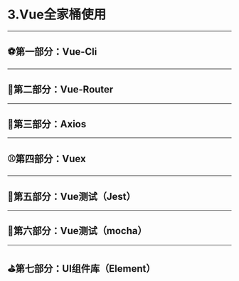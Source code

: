 # 3.Vue全家桶使用

---

## ⚽️第一部分：Vue-Cli

---

## 🏀第二部分：Vue-Router

---

## 🏈第三部分：Axios

---

## ⚾️第四部分：Vuex

---

## 🎾第五部分：Vue测试（Jest）

---

## 🎱第六部分：Vue测试（mocha）

---

## ⛳️第七部分：UI组件库（Element）